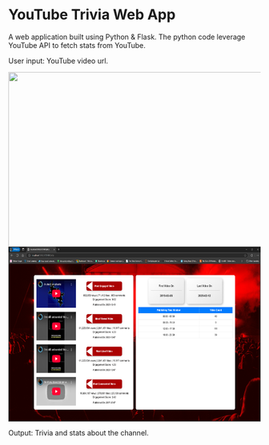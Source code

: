 
# YouTube Trivia Web App 

A web application built using Python & Flask. The python code leverage YouTube API to fetch stats from YouTube. 

User input: YouTube video url.


<img src="images/Screenshot_one.png" align="center" height="350" width="600"/>
<img src="images/Screenshot_two.png" align="center" height="350" width="600"/>

Output: Trivia and stats about the channel.

